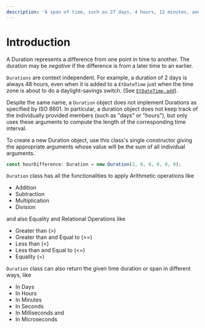 ```yaml
---
description: 'A span of time, such as 27 days, 4 hours, 12 minutes, and 3 seconds.'
---
```


# Introduction

A Duration represents a difference from one point in time to another. The duration may be _negative_ if the difference is from a later time to an earlier.

`Durations` are context independent. For example, a duration of 2 days is always 48 hours, even when it is added to a `EtDateTime` just when the time zone is about to do a daylight-savings switch. \(See [`EtDateTime.add`](../date-time/introduction.md#comparing-etdatetime-objects)\).

Despite the same name, a `Duration` object does not implement Durations as specified by ISO 8601. In particular, a duration object does not keep track of the individually provided members \(such as "days" or "hours"\), but only uses these arguments to compute the length of the corresponding time interval.

To create a new Duration object, use this class's single constructor giving the appropriate arguments whose value will be the sum of all individual arguments.

```typescript
const hourDifference: Duration = new Duration(2, 0, 0, 0, 0, 0);
```

`Duration` class has all the functionalities to apply Arithmetic operations like

* Addition
* Subtraction
* Multiplication
* Division

and also Equality and Relational Operations like

* Greater than \(&gt;\)
* Greater than and Equal to \(&gt;=\)
* Less than \(&lt;\)
* Less than and Equal to \(&lt;=\)
* Equality \(=\)

`Duration` class can also return the given time duration or span in different ways, like

* In Days
* In Hours
* In Minutes
* In Seconds
* In Milliseconds and 
* In Microseconds

